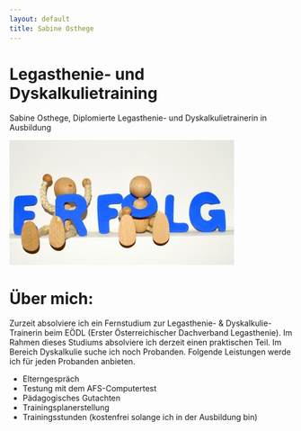 ```yaml
---
layout: default
title: Sabine Osthege
---
```


# Legasthenie- und Dyskalkulietraining

Sabine Osthege, Diplomierte Legasthenie- und Dyskalkulietrainerin in Ausbildung

<img src="img/banner-bg.jpg" class="img-responsive" alt="alternativtext">


# Über mich:
Zurzeit absolviere ich ein Fernstudium zur Legasthenie- & Dyskalkulie-Trainerin beim EÖDL (Erster Österreichischer Dachverband Legasthenie). Im Rahmen dieses Studiums absolviere ich derzeit einen praktischen Teil.
Im Bereich Dyskalkulie suche ich noch Probanden.
Folgende Leistungen werde ich für jeden Probanden anbieten.
+ Elterngespräch
+ Testung mit dem AFS-Computertest
+ Pädagogisches Gutachten
+ Trainingsplanerstellung
+ Trainingsstunden (kostenfrei solange ich in der Ausbildung bin)

